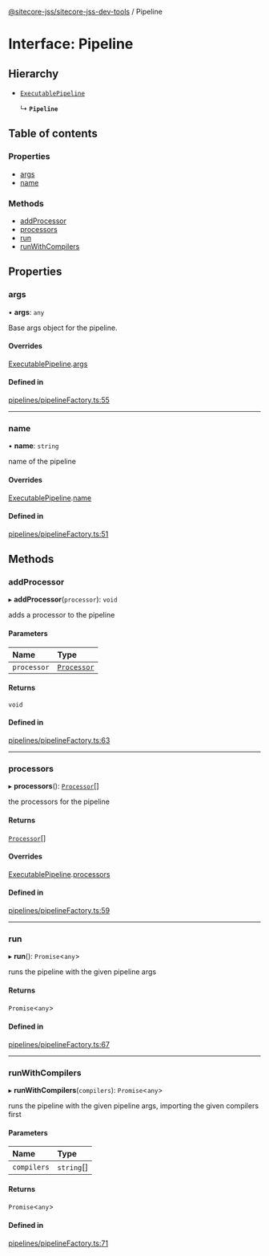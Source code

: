 [@sitecore-jss/sitecore-jss-dev-tools](../README.md) / Pipeline

# Interface: Pipeline

## Hierarchy

- [`ExecutablePipeline`](ExecutablePipeline.md)

  ↳ **`Pipeline`**

## Table of contents

### Properties

- [args](Pipeline.md#args)
- [name](Pipeline.md#name)

### Methods

- [addProcessor](Pipeline.md#addprocessor)
- [processors](Pipeline.md#processors)
- [run](Pipeline.md#run)
- [runWithCompilers](Pipeline.md#runwithcompilers)

## Properties

### args

• **args**: `any`

Base args object for the pipeline.

#### Overrides

[ExecutablePipeline](ExecutablePipeline.md).[args](ExecutablePipeline.md#args)

#### Defined in

[pipelines/pipelineFactory.ts:55](https://github.com/Sitecore/jss/blob/fe629f32/packages/sitecore-jss-dev-tools/src/pipelines/pipelineFactory.ts#L55)

___

### name

• **name**: `string`

name of the pipeline

#### Overrides

[ExecutablePipeline](ExecutablePipeline.md).[name](ExecutablePipeline.md#name)

#### Defined in

[pipelines/pipelineFactory.ts:51](https://github.com/Sitecore/jss/blob/fe629f32/packages/sitecore-jss-dev-tools/src/pipelines/pipelineFactory.ts#L51)

## Methods

### addProcessor

▸ **addProcessor**(`processor`): `void`

adds a processor to the pipeline

#### Parameters

| Name | Type |
| :------ | :------ |
| `processor` | [`Processor`](Processor.md) |

#### Returns

`void`

#### Defined in

[pipelines/pipelineFactory.ts:63](https://github.com/Sitecore/jss/blob/fe629f32/packages/sitecore-jss-dev-tools/src/pipelines/pipelineFactory.ts#L63)

___

### processors

▸ **processors**(): [`Processor`](Processor.md)[]

the processors for the pipeline

#### Returns

[`Processor`](Processor.md)[]

#### Overrides

[ExecutablePipeline](ExecutablePipeline.md).[processors](ExecutablePipeline.md#processors)

#### Defined in

[pipelines/pipelineFactory.ts:59](https://github.com/Sitecore/jss/blob/fe629f32/packages/sitecore-jss-dev-tools/src/pipelines/pipelineFactory.ts#L59)

___

### run

▸ **run**(): `Promise`<`any`\>

runs the pipeline with the given pipeline args

#### Returns

`Promise`<`any`\>

#### Defined in

[pipelines/pipelineFactory.ts:67](https://github.com/Sitecore/jss/blob/fe629f32/packages/sitecore-jss-dev-tools/src/pipelines/pipelineFactory.ts#L67)

___

### runWithCompilers

▸ **runWithCompilers**(`compilers`): `Promise`<`any`\>

runs the pipeline with the given pipeline args, importing the given compilers first

#### Parameters

| Name | Type |
| :------ | :------ |
| `compilers` | `string`[] |

#### Returns

`Promise`<`any`\>

#### Defined in

[pipelines/pipelineFactory.ts:71](https://github.com/Sitecore/jss/blob/fe629f32/packages/sitecore-jss-dev-tools/src/pipelines/pipelineFactory.ts#L71)
